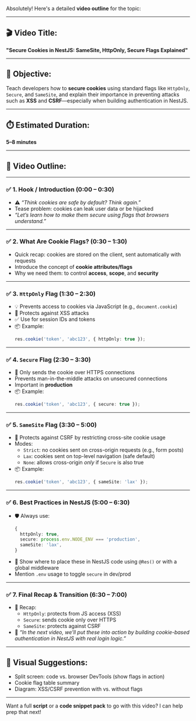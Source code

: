 Absolutely! Here's a detailed **video outline** for the topic:

---

## 🎬 **Video Title:**  
**"Secure Cookies in NestJS: SameSite, HttpOnly, Secure Flags Explained"**

---

## 🧠 **Objective:**  
Teach developers how to **secure cookies** using standard flags like `HttpOnly`, `Secure`, and `SameSite`, and explain their importance in preventing attacks such as **XSS** and **CSRF**—especially when building authentication in NestJS.

---

## ⏱️ **Estimated Duration:**  
**5–8 minutes**

---

## 🧩 **Video Outline:**

---

### ✅ **1. Hook / Introduction (0:00 – 0:30)**  
- ⚠️ *“Think cookies are safe by default? Think again.”*  
- Tease problem: cookies can leak user data or be hijacked  
- *“Let’s learn how to make them secure using flags that browsers understand.”*

---

### ✅ **2. What Are Cookie Flags? (0:30 – 1:30)**  
- Quick recap: cookies are stored on the client, sent automatically with requests  
- Introduce the concept of **cookie attributes/flags**  
- Why we need them: to control **access**, **scope**, and **security**

---

### ✅ **3. `HttpOnly` Flag (1:30 – 2:30)**  
- 💡 Prevents access to cookies via JavaScript (e.g., `document.cookie`)
- 🔐 Protects against XSS attacks
- ✅ Use for session IDs and tokens
- 📦 Example:
  ```ts
  res.cookie('token', 'abc123', { httpOnly: true });
  ```

---

### ✅ **4. `Secure` Flag (2:30 – 3:30)**  
- 🔐 Only sends the cookie over HTTPS connections  
- Prevents man-in-the-middle attacks on unsecured connections  
- Important in **production**
- 📦 Example:
  ```ts
  res.cookie('token', 'abc123', { secure: true });
  ```

---

### ✅ **5. `SameSite` Flag (3:30 – 5:00)**  
- 🚧 Protects against CSRF by restricting cross-site cookie usage  
- Modes:
  - `Strict`: no cookies sent on cross-origin requests (e.g., form posts)
  - `Lax`: cookies sent on top-level navigation (safe default)
  - `None`: allows cross-origin *only* if `Secure` is also true
- 📦 Example:
  ```ts
  res.cookie('token', 'abc123', { sameSite: 'lax' });
  ```

---

### ✅ **6. Best Practices in NestJS (5:00 – 6:30)**  
- 🛡️ Always use:
  ```ts
  {
    httpOnly: true,
    secure: process.env.NODE_ENV === 'production',
    sameSite: 'lax',
  }
  ```
- 🧪 Show where to place these in NestJS code using `@Res()` or with a global middleware
- Mention `.env` usage to toggle `secure` in dev/prod

---

### ✅ **7. Final Recap & Transition (6:30 – 7:00)**  
- 🔁 Recap:
  - `HttpOnly`: protects from JS access (XSS)
  - `Secure`: sends cookie only over HTTPS
  - `SameSite`: protects against CSRF
- 🔧 *“In the next video, we’ll put these into action by building cookie-based authentication in NestJS with real login logic.”*

---

## 🎥 **Visual Suggestions:**  
- Split screen: code vs. browser DevTools (show flags in action)  
- Cookie flag table summary  
- Diagram: XSS/CSRF prevention with vs. without flags

---

Want a full **script** or a **code snippet pack** to go with this video? I can help prep that next!
